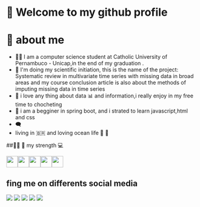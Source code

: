 # 👋 Welcome to my github profile 

# :dart:	about me
- :student: I am a computer science student at Catholic University of Pernambuco - Unicap,in the end of my graduation .
- :mag_right: I'm doing my scientific initiation, this is the name of the project: Systematic review in multivariate time series with missing data in broad areas and my course conclusion article is also about the methods of imputing missing data in time series
- :sparkling_heart: i love any thing about data 📊 and information,i really enjoy in my free time to chocheting 
- :beginner: i am a begginer in spring boot, and i strated to learn javascript,html and css
- :left_speech_bubble: 
- living in :brazil: and loving ocean life  :shark: :blowfish:
  


##:woman_technologist: 📖  my strength :computer:

<img 
src="https://cdn.jsdelivr.net/gh/devicons/devicon/icons/java/java-original.svg" width="30" height="30"/><img src="https://cdn.jsdelivr.net/gh/devicons/devicon/icons/python/python-original.svg" width="30" height="30"/><img src="https://cdn.jsdelivr.net/gh/devicons/devicon/icons/git/git-original.svg" width="30" height="30"  /><img 
src="https://camo.githubusercontent.com/c3fc2502421ea45b46698a4db62f25d0ef49c765f197b1a8fd00eaed5548b1db/68747470733a2f2f63646e2e6a7364656c6976722e6e65742f67682f64657669636f6e732f64657669636f6e2f69636f6e732f736c61636b2f736c61636b2d6f726967696e616c2e737667" width="30" height="30"/><img 
src="https://camo.githubusercontent.com/5fa137d222dde7b69acd22c6572a065ce3656e6ffa1f5e88c1b5c7a935af3cc6/68747470733a2f2f63646e2e6a7364656c6976722e6e65742f67682f64657669636f6e732f64657669636f6e2f69636f6e732f7673636f64652f7673636f64652d6f726967696e616c2e737667" width="30" height="30"/> 

## fing me on differents social media
  
  <a href="https://instagram.com/mightnight.py?igshid=YmMyMTA2M2Y=" target="_blank"><img src="https://img.shields.io/badge/-Instagram-%23E4405F?style=for-the-badge&logo=instagram&logoColor=white" target="_blank"></a>
   <a href = "mailto:contatoyuukosan98@gmail.com"><img src="https://img.shields.io/badge/-Gmail-%23333?style=for-the-badge&logo=gmail&logoColor=white" target="_blank"></a>
  <a href="www.linkedin.com/in/thais-m-45a25a1a5" target="_blank"><img src="https://img.shields.io/badge/-LinkedIn-%230077B5?style=for-the-badge&logo=linkedin&logoColor=white" target="_blank"></a> 
  <a href="https://www.hackerrank.com/thais_2018202795?hr_r=1" target="_blank"><img src="https://img.shields.io/badge/-HackerRank-C0077B5?style=for-the-badge&logo=hackerranklogoColor=white" target="_blank"></a> 
<a href="https://www.kaggle.com/thaisporciuncula" target="_blank" ><img src="https://img.shields.io/badge/-Kaggle-42AE99?style=for-the-badge&logo=kaggle&logoColor=white" target ="_blank"> </a>  
  

